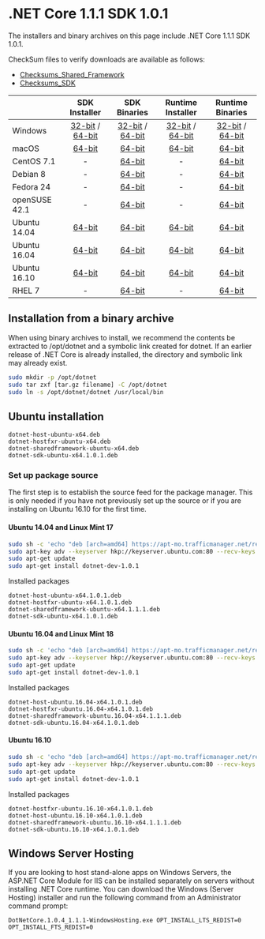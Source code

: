 # .NET Core 1.1.1 SDK 1.0.1

The installers and binary archives on this page include .NET Core 1.1.1 SDK 1.0.1. 

CheckSum files to verify downloads are available as follows:
* [Checksums_Shared_Framework](https://dotnetcli.blob.core.windows.net/dotnet/checksums/1.0.4-1.1.1-sharedfx-SHA.txt)
* [Checksums_SDK](https://dotnetcli.blob.core.windows.net/dotnet/checksums/1.0.1-SDK-SHA.txt) 

|                         | SDK Installer                                        | SDK Binaries                                        | Runtime Installer | Runtime Binaries |
| ----------------------- | :----------------------------------------------: | :----------------------------------------------:| :--: | :--: |
| Windows                 | [32-bit](https://go.microsoft.com/fwlink/?LinkID=843452) / [64-bit](https://go.microsoft.com/fwlink/?LinkID=843448)  | [32-bit](https://go.microsoft.com/fwlink/?LinkID=843458) / [64-bit](https://go.microsoft.com/fwlink/?LinkID=843454) | [32-bit](https://go.microsoft.com/fwlink/?LinkID=843437) / [64-bit](https://go.microsoft.com/fwlink/?LinkID=843433) | [32-bit](https://go.microsoft.com/fwlink/?LinkID=843430) / [64-bit](https://go.microsoft.com/fwlink/?LinkID=843426) |
| macOS                   | [64-bit](https://go.microsoft.com/fwlink/?LinkID=843444)  | [64-bit](https://go.microsoft.com/fwlink/?LinkID=843455)                          | [64-bit](https://go.microsoft.com/fwlink/?LinkID=843418) | [64-bit](https://go.microsoft.com/fwlink/?LinkID=843425) |
| CentOS 7.1              | -                                                         | [64-bit](https://go.microsoft.com/fwlink/?LinkID=843449)                          | - | [64-bit](https://go.microsoft.com/fwlink/?LinkID=843420) |
| Debian 8                | -                                                         | [64-bit](https://go.microsoft.com/fwlink/?LinkID=843453)                          | - | [64-bit](https://go.microsoft.com/fwlink/?LinkID=843423) |
| Fedora 24               | -                                                         | [64-bit](https://go.microsoft.com/fwlink/?LinkID=843461)                          | - | [64-bit](https://go.microsoft.com/fwlink/?LinkID=843431) |
| openSUSE 42.1           | -                                                         | [64-bit](https://go.microsoft.com/fwlink/?LinkID=843451)                          | - | [64-bit](https://go.microsoft.com/fwlink/?LinkID=843419) |
| Ubuntu 14.04            | [64-bit](https://go.microsoft.com/fwlink/?LinkID=843445) | [64-bit](https://go.microsoft.com/fwlink/?LinkID=843450)                          | [64-bit](https://go.microsoft.com/fwlink/?LinkID=843428) | [64-bit](https://go.microsoft.com/fwlink/?LinkID=843422) |
| Ubuntu 16.04            | [64-bit](https://go.microsoft.com/fwlink/?LinkID=843456) | [64-bit](https://go.microsoft.com/fwlink/?LinkID=843462)                          | [64-bit](https://go.microsoft.com/fwlink/?LinkID=843421) | [64-bit](https://go.microsoft.com/fwlink/?LinkID=843432) |
| Ubuntu 16.10            | [64-bit](https://go.microsoft.com/fwlink/?LinkID=843460) | [64-bit](https://go.microsoft.com/fwlink/?LinkID=843446)                          | [64-bit](https://go.microsoft.com/fwlink/?LinkID=843424) | [64-bit](https://go.microsoft.com/fwlink/?LinkID=843436) |
| RHEL 7             | -                                                              | [64-bit](https://go.microsoft.com/fwlink/?LinkID=843459)                          | - | [64-bit](https://go.microsoft.com/fwlink/?LinkID=843429) |
## Installation from a binary archive

When using binary archives to install, we recommend the contents be extracted to /opt/dotnet and a symbolic link created for dotnet. If an earlier release of .NET Core is already installed, the directory and symbolic link may already exist.

```bash
sudo mkdir -p /opt/dotnet
sudo tar zxf [tar.gz filename] -C /opt/dotnet
sudo ln -s /opt/dotnet/dotnet /usr/local/bin
```

## Ubuntu installation

```
dotnet-host-ubuntu-x64.deb
dotnet-hostfxr-ubuntu-x64.deb
dotnet-sharedframework-ubuntu-x64.deb
dotnet-sdk-ubuntu-x64.1.0.1.deb
```


### Set up package source

The first step is to establish the source feed for the package manager. This is only needed if you have not previously set up the source or if you are installing on Ubuntu 16.10 for the first time.

#### Ubuntu 14.04 and Linux Mint 17

```bash
sudo sh -c 'echo "deb [arch=amd64] https://apt-mo.trafficmanager.net/repos/dotnet-release/ trusty main" > /etc/apt/sources.list.d/dotnetdev.list'
sudo apt-key adv --keyserver hkp://keyserver.ubuntu.com:80 --recv-keys 417A0893
sudo apt-get update
sudo apt-get install dotnet-dev-1.0.1
```

Installed packages

```
dotnet-host-ubuntu-x64.1.0.1.deb
dotnet-hostfxr-ubuntu-x64.1.0.1.deb
dotnet-sharedframework-ubuntu-x64.1.1.1.deb
dotnet-sdk-ubuntu-x64.1.0.1.deb
```

#### Ubuntu 16.04 and Linux Mint 18

```bash
sudo sh -c 'echo "deb [arch=amd64] https://apt-mo.trafficmanager.net/repos/dotnet-release/ xenial main" > /etc/apt/sources.list.d/dotnetdev.list'
sudo apt-key adv --keyserver hkp://keyserver.ubuntu.com:80 --recv-keys 417A0893
sudo apt-get update
sudo apt-get install dotnet-dev-1.0.1
```

Installed packages

```
dotnet-host-ubuntu.16.04-x64.1.0.1.deb
dotnet-hostfxr-ubuntu.16.04-x64.1.0.1.deb
dotnet-sharedframework-ubuntu.16.04-x64.1.1.1.deb
dotnet-sdk-ubuntu.16.04-x64.1.0.1.deb
```

#### Ubuntu 16.10

```bash
sudo sh -c 'echo "deb [arch=amd64] https://apt-mo.trafficmanager.net/repos/dotnet-release/ yakkety main" > /etc/apt/sources.list.d/dotnetdev.list'
sudo apt-key adv --keyserver hkp://keyserver.ubuntu.com:80 --recv-keys 417A0893
sudo apt-get update
sudo apt-get install dotnet-dev-1.0.1
```

Installed packages

```
dotnet-hostfxr-ubuntu.16.10-x64.1.0.1.deb
dotnet-host-ubuntu.16.10-x64.1.0.1.deb
dotnet-sharedframework-ubuntu.16.10-x64.1.1.1.deb
dotnet-sdk-ubuntu.16.10-x64.1.0.1.deb
```

## Windows Server Hosting
If you are looking to host stand-alone apps on Windows Servers, the ASP.NET Core Module for IIS can be installed separately on servers without installing .NET Core runtime. You can download the Windows (Server Hosting) installer and run the following command from an Administrator command prompt:

``DotNetCore.1.0.4_1.1.1-WindowsHosting.exe OPT_INSTALL_LTS_REDIST=0 OPT_INSTALL_FTS_REDIST=0``